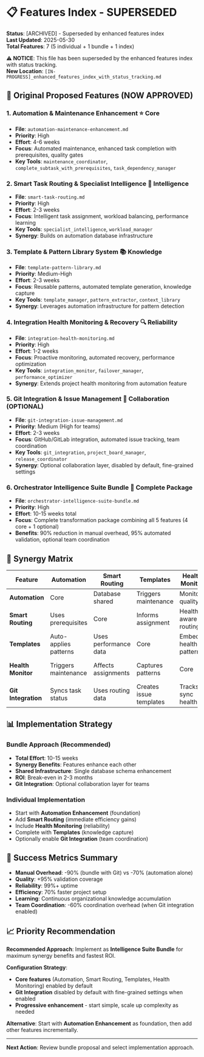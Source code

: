 # 📋 Features Index - SUPERSEDED

**Status**: [ARCHIVED] - Superseded by enhanced features index  
**Last Updated**: 2025-05-30  
**Total Features**: 7 (5 individual + 1 bundle + 1 index)  

**⚠️ NOTICE**: This file has been superseded by the enhanced features index with status tracking.  
**New Location**: `[IN-PROGRESS]_enhanced_features_index_with_status_tracking.md`

## 🚀 Original Proposed Features (NOW APPROVED)

### 1. **Automation & Maintenance Enhancement** ⭐ Core
- **File**: `automation-maintenance-enhancement.md`
- **Priority**: High  
- **Effort**: 4-6 weeks
- **Focus**: Automated maintenance, enhanced task completion with prerequisites, quality gates
- **Key Tools**: `maintenance_coordinator`, `complete_subtask_with_prerequisites`, `task_dependency_manager`

### 2. **Smart Task Routing & Specialist Intelligence** 🧠 Intelligence
- **File**: `smart-task-routing.md`
- **Priority**: High
- **Effort**: 2-3 weeks  
- **Focus**: Intelligent task assignment, workload balancing, performance learning
- **Key Tools**: `specialist_intelligence`, `workload_manager`
- **Synergy**: Builds on automation database infrastructure

### 3. **Template & Pattern Library System** 📚 Knowledge  
- **File**: `template-pattern-library.md`
- **Priority**: Medium-High
- **Effort**: 2-3 weeks
- **Focus**: Reusable patterns, automated template generation, knowledge capture
- **Key Tools**: `template_manager`, `pattern_extractor`, `context_library`
- **Synergy**: Leverages automation infrastructure for pattern detection

### 4. **Integration Health Monitoring & Recovery** 🔍 Reliability
- **File**: `integration-health-monitoring.md` 
- **Priority**: High
- **Effort**: 1-2 weeks
- **Focus**: Proactive monitoring, automated recovery, performance optimization
- **Key Tools**: `integration_monitor`, `failover_manager`, `performance_optimizer`  
- **Synergy**: Extends project health monitoring from automation feature

### 5. **Git Integration & Issue Management** 🔗 Collaboration (OPTIONAL)
- **File**: `git-integration-issue-management.md`
- **Priority**: Medium (High for teams)
- **Effort**: 2-3 weeks
- **Focus**: GitHub/GitLab integration, automated issue tracking, team coordination
- **Key Tools**: `git_integration`, `project_board_manager`, `release_coordinator`
- **Synergy**: Optional collaboration layer, disabled by default, fine-grained settings

### 6. **Orchestrator Intelligence Suite Bundle** 🎯 Complete Package
- **File**: `orchestrator-intelligence-suite-bundle.md`
- **Priority**: High
- **Effort**: 10-15 weeks total
- **Focus**: Complete transformation package combining all 5 features (4 core + 1 optional)
- **Benefits**: 90% reduction in manual overhead, 95% automated validation, optional team coordination

## 🔗 Synergy Matrix

| Feature | Automation | Smart Routing | Templates | Health Monitor | Git Integration |
|---------|------------|---------------|-----------|----------------|-----------------|
| **Automation** | Core | Database shared | Triggers maintenance | Monitors quality | Automates sync |
| **Smart Routing** | Uses prerequisites | Core | Informs assignment | Health-aware routing | Auto-assigns issues |
| **Templates** | Auto-applies patterns | Uses performance data | Core | Embeds health patterns | Template issue creation |
| **Health Monitor** | Triggers maintenance | Affects assignments | Captures patterns | Core | Monitors Git API health |
| **Git Integration** | Syncs task status | Uses routing data | Creates issue templates | Tracks sync health | Core (Optional) |

## 📊 Implementation Strategy

### Bundle Approach (Recommended)
- **Total Effort**: 10-15 weeks
- **Synergy Benefits**: Features enhance each other
- **Shared Infrastructure**: Single database schema enhancement
- **ROI**: Break-even in 2-3 months
- **Git Integration**: Optional collaboration layer for teams

### Individual Implementation  
- Start with **Automation Enhancement** (foundation)
- Add **Smart Routing** (immediate efficiency gains)
- Include **Health Monitoring** (reliability)
- Complete with **Templates** (knowledge capture)
- Optionally enable **Git Integration** (team coordination)

## 🎯 Success Metrics Summary

- **Manual Overhead**: -90% (bundle with Git) vs -70% (automation alone)
- **Quality**: +95% validation coverage  
- **Reliability**: 99%+ uptime
- **Efficiency**: 70% faster project setup
- **Learning**: Continuous organizational knowledge accumulation
- **Team Coordination**: -60% coordination overhead (when Git integration enabled)

## 📈 Priority Recommendation

**Recommended Approach**: Implement as **Intelligence Suite Bundle** for maximum synergy benefits and fastest ROI.

**Configuration Strategy**: 
- **Core features** (Automation, Smart Routing, Templates, Health Monitoring) enabled by default
- **Git Integration** disabled by default with fine-grained settings when enabled
- **Progressive enhancement** - start simple, scale up complexity as needed

**Alternative**: Start with **Automation Enhancement** as foundation, then add other features incrementally.

---

**Next Action**: Review bundle proposal and select implementation approach.